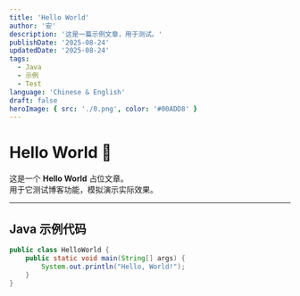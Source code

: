 ```yaml
---
title: 'Hello World'
author: '安'
description: '这是一篇示例文章，用于测试。'
publishDate: '2025-08-24'
updatedDate: '2025-08-24'
tags:
  - Java
  - 示例
  - Test
language: 'Chinese & English'
draft: false
heroImage: { src: './0.png', color: '#00ADD8' }
---
```


# Hello World 🎉

这是一个 **Hello World** 占位文章。  
用于它测试博客功能，模拟演示实际效果。

---

## Java 示例代码

```java
public class HelloWorld {
    public static void main(String[] args) {
        System.out.println("Hello, World!");
    }
}
